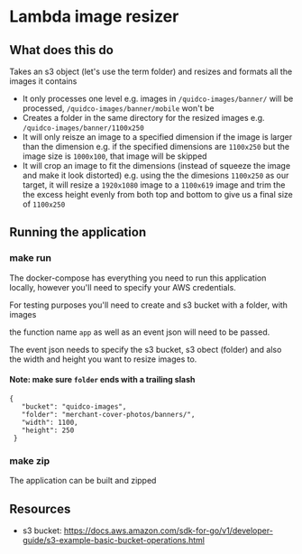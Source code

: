 # Lambda image resizer

## What does this do
Takes an s3 object (let's use the term folder) and resizes and formats all the images it contains
- It only processes one level e.g. images in `/quidco-images/banner/` will be processed, `/quidco-images/banner/mobile` 
won't be
- Creates a folder in the same directory for the resized images e.g. `/quidco-images/banner/1100x250`
- It will only reisze an image to a specified dimension if the image is larger than the dimension 
e.g. if the specified dimensions are `1100x250` but the image size is `1000x100`, that image will be skipped
- It will crop an image to fit the dimensions (instead of squeeze the image and make it look distorted) 
e.g. using the the dimesions `1100x250` as our target, it will resize a `1920x1080` image to a `1100x619` image and trim 
the the excess height evenly from both top and bottom to give us a final size of `1100x250`

## Running the application

### make run 

The docker-compose has everything you need to run this application locally, however you'll need to specify your AWS credentials.

For testing purposes you'll need to create and s3 bucket with a folder, with images

the function name `app` as well as an event
json will need to be passed.

The event json needs to specify the s3 bucket, s3 obect (folder) and also the width and height you want to resize images to.

#### Note: make sure `folder` ends with a trailing slash

 
 ```
 {
    "bucket": "quidco-images",
    "folder": "merchant-cover-photos/banners/",
    "width": 1100,
    "height": 250
  }
```

### make zip

The application can be built and zipped
      
## Resources
- s3 bucket: https://docs.aws.amazon.com/sdk-for-go/v1/developer-guide/s3-example-basic-bucket-operations.html
